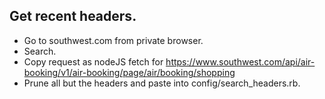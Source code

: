 ## Get recent headers.

- Go to southwest.com from private browser.
- Search.
- Copy request as nodeJS fetch for https://www.southwest.com/api/air-booking/v1/air-booking/page/air/booking/shopping
- Prune all but the headers and paste into config/search_headers.rb.
